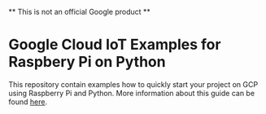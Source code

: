 ** This is not an official Google product **

# Google Cloud IoT Examples for Raspbery Pi on Python
This repository contain examples how to quickly start your project on GCP using Raspberry Pi and Python.
More information about this guide can be found [here](https://lembergsolutions.com/). 
